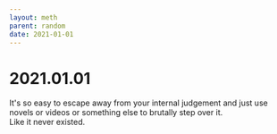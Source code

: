 ```yaml
---
layout: meth
parent: random
date: 2021-01-01
---
```

# 2021.01.01

It's so easy to escape away from your internal judgement and just use novels or videos or something else to brutally step over it.  
Like it never existed.